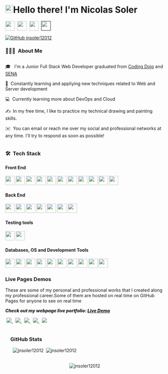 <h1 align="left">
<img src="https://media.giphy.com/media/hvRJCLFzcasrR4ia7z/giphy.gif" width="25px">Hello there! I'm Nicolas Soler
</h1>


<p style="display:flex;">
<a href="https://jnsoler12012.github.io/three-portfolio-website-GitPage/#/"><img src="https://img.shields.io/badge/Portfolio-255E63?style=for-the-badge&logo=readme&logoColor=white" height="30" style='margin-right:0.5rem;' /></a>
<a href="https://www.linkedin.com/in/jose-n-soler/"><img src="https://img.shields.io/badge/LinkedIn-0077B5?style=for-the-badge&logo=linkedin&logoColor=white" height="30" style='margin-right:0.5rem;' /></a>
<a href="mailto:jnsoler04@gmail.com"><img src="https://img.shields.io/badge/Gmail-D14836?style=for-the-badge&logo=gmail&logoColor=white" height="30" style='margin-right:0.5rem;' /></a>
<a href=""><img src="https://img.shields.io/badge/Instagram-E4405F?style=for-the-badge&logo=instagram&logoColor=white" height="30" style='margin-right:0.5rem;' /></a>

</p>

[![GitHub jnsoler12012](https://img.shields.io/github/followers/jnsoler12012?label=follow&style=social)](https://github.com/jnsoler12012)&nbsp;



### 👨🏻‍💻 &nbsp;About Me


<div style="display:flex;">
<div>
<p>🎓 &nbsp; I'm a Junior Full Stack Web Developer graduated from <a href="https://www.codingdojo.la/">Coding Dojo</a> and <a href="https://www.sena.edu.co/es-co/Paginas/default.aspx">SENA</a></p>
<p>🌱 &nbsp;Constantly learning and appliying new techniques related to Web and Server development</p>
<p>💻 &nbsp;Currently learning more about DevOps and Cloud</p>
<p>✍️ &nbsp;In my free time, I like to practice my technical drawing and painting skills.</p>
<p>✉️ &nbsp;You can email or reach me over my social and professional networks at any time. I'll try to respond as soon as possible!</p>
</div>
</div>



<h3 align="left">🛠 &nbsp;Tech Stack</h3>

<div>
<h4 align="left">Front End</h3>
<img src="https://img.shields.io/badge/HTML5-E34F26?style=for-the-badge&logo=html5&logoColor=white" height="29"/>
<img src="https://img.shields.io/badge/CSS3-1572B6?style=for-the-badge&logo=css3&logoColor=white" height="29"/>
<img src="https://img.shields.io/badge/Sass-CC6699?style=for-the-badge&logo=sass&logoColor=white" height="29"/>
<img src="https://img.shields.io/badge/Tailwind_CSS-38B2AC?style=for-the-badge&logo=tailwind-css&logoColor=white" height="29"/>
<img src="https://res.cloudinary.com/practicaldev/image/fetch/s--yayk2pWn--/c_limit%2Cf_auto%2Cfl_progressive%2Cq_auto%2Cw_880/https://img.shields.io/badge/Material--UI-0081CB%3Fstyle%3Dfor-the-badge%26logo%3Dmaterial-ui%26logoColor%3Dwhite" height="29"/>
<img src="https://img.shields.io/badge/JavaScript-F7DF1E?style=for-the-badge&logo=javascript&logoColor=black" height="29"/>
<img src="https://img.shields.io/badge/React-20232A?style=for-the-badge&logo=react&logoColor=61DAFB" height="29"/>
<img src="https://img.shields.io/badge/React_Router-CA4245?style=for-the-badge&logo=react-router&logoColor=white" height="29"/>
<img src="https://img.shields.io/badge/Babel-F9DC3e?style=for-the-badge&logo=babel&logoColor=black" height="29"/>
<img src="https://img.shields.io/badge/webpack-%238DD6F9.svg?style=for-the-badge&logo=webpack&logoColor=black" height="29"/>
<img src="https://img.shields.io/badge/Redux-593D88?style=for-the-badge&logo=redux&logoColor=white" height="29"/>
</div>


<div>
<h4 align="left">Back End</h3>
<img src="https://img.shields.io/badge/Java-ED8B00?style=for-the-badge&logo=openjdk&logoColor=white" height="29"/>
<img src="https://img.shields.io/badge/Spring-6DB33F?style=for-the-badge&logo=spring&logoColor=white" height="29"/>
<img src="https://img.shields.io/badge/Node.js-43853D?style=for-the-badge&logo=node.js&logoColor=white" height="29"/>
<img src="https://img.shields.io/badge/JavaScript-F7DF1E?style=for-the-badge&logo=javascript&logoColor=black" height="29"/>
<img src="https://img.shields.io/badge/Express.js-404D59?style=for-the-badge" height="29"/>
<img src="https://img.shields.io/badge/Nginx-009639?style=for-the-badge&logo=nginx&logoColor=white" height="29"/>
<img src="https://img.shields.io/badge/Sequelize-52B0E7?style=for-the-badge&logo=Sequelize&logoColor=blue&labelColor=black&color=blue" height="29"/>
</div>

<div>
<h4 align="left">Testing tools</h3>
<img src="https://img.shields.io/badge/Jest-323330?style=for-the-badge&logo=Jest&logoColor=white" height="29"/>
<img src="https://img.shields.io/badge/-cypress-%23E5E5E5?style=for-the-badge&logo=cypress&logoColor=058a5e" height="29"/>
</div>

<div>
<h4 align="left">Databases, OS and Development Tools</h3>
<img src="https://img.shields.io/badge/MongoDB-4EA94B?style=for-the-badge&logo=mongodb&logoColor=white" height="29"/>
<img src="https://img.shields.io/badge/MySQL-005C84?style=for-the-badge&logo=mysql&logoColor=white" height="29"/>
<img src="https://img.shields.io/badge/Sqlite-003B57?style=for-the-badge&logo=sqlite&logoColor=white" height="29"/>
<img src="https://img.shields.io/badge/firebase-FFCA28.svg?&style=for-the-badge&logo=firebase&logoColor=white" height="29"/>
<img src="https://img.shields.io/badge/xampp-FB7A24.svg?&style=for-the-badge&logo=xampp&logoColor=white" height="29"/>
<img src="https://img.shields.io/badge/Ubuntu-E95420?style=for-the-badge&logo=ubuntu&logoColor=white" height="29"/>
<img src="https://img.shields.io/badge/Windows-0078D6?style=for-the-badge&logo=windows&logoColor=white" height="29"/>
<img src="https://img.shields.io/badge/Visual_Studio_Code-0078D4?style=for-the-badge&logo=visual%20studio%20code&logoColor=white" height="29"/>
<img src="https://img.shields.io/badge/GIT-E44C30?style=for-the-badge&logo=git&logoColor=white" height="29"/>
<img src="https://img.shields.io/badge/GitHub-100000?style=for-the-badge&logo=github&logoColor=white" height="29"/>
</div>


<div>
<h3 align="left">Live Pages Demos</h3>
<p>These are some of my personal and professional works that I created along my professional career.Some of them are hosted on real time on GitHub Pages for anyone to see on real time</p>
<p style="
    font-style: italic;
    font-weight: 800;
">Check out my webpage live portfolio: <a href='https://jnsoler12012.github.io/three-portfolio-website-GitPage/#/'>Live Demo</a></p>
<div style="
    display: block;
    flex-direction: column;
    justify-content: space-around;
">
<a href="https://github.com/jnsoler12012/three-portfolio-website-GitPage" style="margin:4px">

  <img src="https://github-readme-stats.vercel.app/api/pin/?username=jnsoler12012&repo=three-portfolio-website-GitPage" />
</a>
<a href="https://github.com/jnsoler12012/Dashboard-website-GitPage" style="margin:4px">
  <img src="https://github-readme-stats.vercel.app/api/pin/?username=jnsoler12012&repo=Dashboard-website-GitPage" />
</a>
<a href="https://github.com/jnsoler12012/CureCore-website-GitPage" style="margin:4px">
  <img src="https://github-readme-stats.vercel.app/api/pin/?username=jnsoler12012&repo=CureCore-website-GitPage" />
</a>
<a href="https://github.com/jnsoler12012/Ecommerce-shop-GitPagee" style="margin:4px">
  <img src="https://github-readme-stats.vercel.app/api/pin/?username=jnsoler12012&repo=Ecommerce-shop-GitPage" />
</a>
<a href="https://github.com/jnsoler12012/Ecommerce-website-GitPage" style="margin:4px">
  <img src="https://github-readme-stats.vercel.app/api/pin/?username=jnsoler12012&repo=Ecommerce-website-GitPage" />
</a>

</div>

</div>








<div style="height: auto;background-image: url('https://github.com/jnsoler12012/three-portfolio-website-GitPage/assets/63087709/761f2409-67bf-49aa-8f12-46475757b4b4');background-repeat: no-repeat;background-position: bottom;padding:1rem;">
<h3 align="left">GitHub Stats</h3>

<div style='display:block;flex-direction: column;
    justify-content: space-around;'>
<p style='margin:0.5rem;'><img align="left" src="https://github-readme-stats.vercel.app/api/top-langs?username=jnsoler12012&show_icons=true&locale=en&layout=donut" alt="jnsoler12012" /></p>

<p style='margin:0.5rem;display:flex;'>&nbsp;<img align="center" src="https://github-readme-stats.vercel.app/api?username=jnsoler12012&show_icons=true&locale=en&rank_icon=github" alt="jnsoler12012" /></p>
</div>

<div style='margin:1rem;'>
<p align="center"> <a><img src="https://github-profile-trophy.vercel.app/?username=jnsoler12012&rank=-?&margin-w=15&theme=oldie
" alt="jnsoler12012" style="margin: 1rem;text-align:center;" /></a> </p>
</div>

</div>
